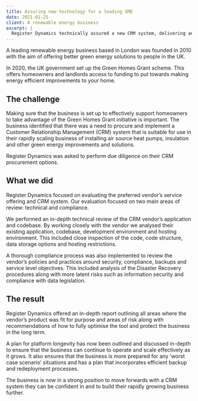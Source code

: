 ```yaml
---
title: Assuring new technology for a leading SME
date: 2021-01-25
client: A renewable energy business
excerpt: |
  Register Dynamics technically assured a new CRM system, delivering an in-depth report outlining all areas where the vendor’s product was fit for purpose and areas of risk along with recommendations of how to fully optimise the tool and protect the business in the long term.
---
```

A leading renewable energy business based in London was founded in 2010 with the aim of offering better green energy solutions to people in the UK.

In 2020, the UK government set up the Green Homes Grant scheme. This offers homeowners and landlords access to funding to put towards making energy efficient improvements to your home.

## The challenge

Making sure that the business is set up to effectively support homeowners to take advantage of the Green Homes Grant initiative is important. The business identified that there was a need to procure and implement a Customer Relationship Management (CRM) system that is suitable for use in their rapidly scaling business of installing air source heat pumps, insulation and other green energy improvements and solutions.

Register Dynamics was asked to perform due diligence on their CRM procurement options.

## What we did

Register Dynamics focused on evaluating the preferred vendor’s service offering and CRM system. Our evaluation focused on two main areas of review: technical and compliance.

We performed an in-depth technical review of the CRM vendor’s application and codebase. By working closely with the vendor we analysed their existing application, codebase, development environment and hosting environment. This included close inspection of the code, code structure, data storage options and hosting restrictions.

A thorough compliance process was also implemented to review the vendor’s policies and practices around security, compliance, backups and service level objectives. This included analysis of the Disaster Recovery procedures along with more latent risks such as information security and compliance with data legislation.

## The result

Register Dynamics offered an in-depth report outlining all areas where the vendor’s product was fit for purpose and areas of risk along with recommendations of how to fully optimise the tool and protect the business in the long term.

A plan for platform longevity has now been outlined and discussed in-depth to ensure that the business can continue to operate and scale effectively as it grows. It also ensures that the business is more prepared for any ‘worst case scenario’ situations and has a plan that incorporates efficient backup and redeployment processes.

The business is now in a strong position to move forwards with a CRM system they can be confident in and to build their rapidly growing business further.
